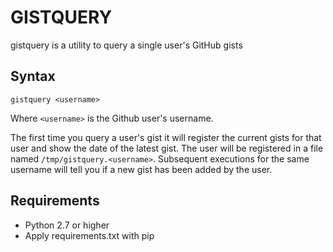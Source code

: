 # GISTQUERY

gistquery is a utility to query a single user's GitHub gists

## Syntax

`gistquery <username>`

Where `<username>` is the Github user's username.

The first time you query a user's gist it will register the current
gists for that user and show the date of the latest gist. The user
will be registered in a file named `/tmp/gistquery.<username>`. Subsequent
executions for the same username will tell
you if a new gist has been added by the user.

## Requirements

* Python 2.7 or higher
* Apply requirements.txt with pip
